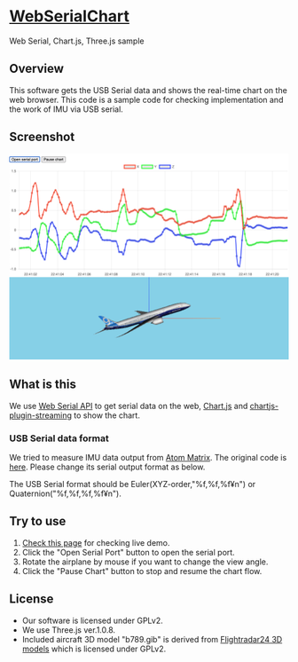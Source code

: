 # [WebSerialChart](https://infomorph-inc.github.io/WebSerialChart/index.html)
Web Serial, Chart.js, Three.js sample

## Overview
This software gets the USB Serial data and shows the real-time chart on the web browser.
This code is a sample code for checking implementation and the work of IMU via USB serial.

## Screenshot
![screenshot](images/WebSerialChart.png)

## What is this
We use [Web Serial API](https://wicg.github.io/serial/) to get serial data on the web, [Chart.js](https://www.chartjs.org/) and [chartjs-plugin-streaming](https://nagix.github.io/chartjs-plugin-streaming/) to show the chart.

### USB Serial data format
We tried to measure IMU data output from [Atom Matrix](https://docs.m5stack.com/#/en/core/atom_matrix). The original code is [here](https://github.com/m5stack/M5Atom/edit/master/examples/Basics/MPU6886/MPU6886.ino). Please change its serial output format as below.

The USB Serial format should be Euler(XYZ-order,"%f,%f,%f¥n") or Quaternion("%f,%f,%f,%f¥n").

## Try to use
1. [Check this page](https://infomorph-inc.github.io/WebSerialChart/index.html) for checking live demo.
2. Click the "Open Serial Port" button to open the serial port.
3. Rotate the airplane by mouse if you want to change the view angle.
4. Click the "Pause Chart" button to stop and resume the chart flow.

## License
* Our software is licensed under GPLv2.
* We use Three.js ver.1.0.8.
* Included aircraft 3D model "b789.gib" is derived from [Flightradar24 3D models](https://github.com/Flightradar24/fr24-3d-models) which is licensed under GPLv2.

